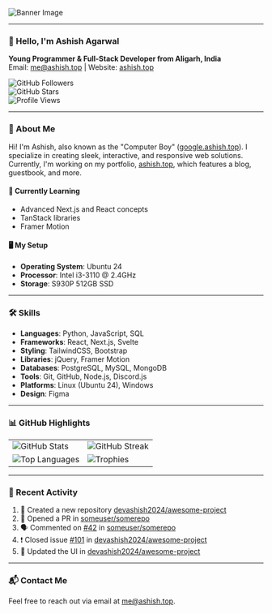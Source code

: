 ![Banner Image](https://github.com/devashish2024/devashish2024/raw/main/banner.png?raw=true)

---

### 👋 Hello, I'm **Ashish Agarwal**  
**Young Programmer & Full-Stack Developer from Aligarh, India**  
Email: [me@ashish.top](mailto:me@ashish.top) | Website: [ashish.top](https://ashish.top)  

![GitHub Followers](https://img.shields.io/github/followers/devashish2024?style=social)  
![GitHub Stars](https://img.shields.io/github/stars/devashish2024?style=social)  
![Profile Views](https://komarev.com/ghpvc/?username=devashish2024&color=blue)  

---

### 🚀 About Me  
Hi! I'm Ashish, also known as the "Computer Boy" ([google.ashish.top](https://google.ashish.top)). I specialize in creating sleek, interactive, and responsive web solutions. Currently, I'm working on my portfolio, [ashish.top](https://ashish.top), which features a blog, guestbook, and more.  

#### 📖 Currently Learning  
- Advanced Next.js and React concepts  
- TanStack libraries  
- Framer Motion  

#### 🖥️ My Setup  
- **Operating System**: Ubuntu 24  
- **Processor**: Intel i3-3110 @ 2.4GHz  
- **Storage**: S930P 512GB SSD  

---

### 🛠️ Skills  
- **Languages**: Python, JavaScript, SQL  
- **Frameworks**: React, Next.js, Svelte  
- **Styling**: TailwindCSS, Bootstrap  
- **Libraries**: jQuery, Framer Motion  
- **Databases**: PostgreSQL, MySQL, MongoDB  
- **Tools**: Git, GitHub, Node.js, Discord.js  
- **Platforms**: Linux (Ubuntu 24), Windows  
- **Design**: Figma  

---

### 📊 GitHub Highlights  

<div align="center">
  <table>
    <tr>
      <td><img src="https://github-readme-stats.vercel.app/api?username=devashish2024&show_icons=true&theme=radical" alt="GitHub Stats" /></td>
      <td><img src="https://github-readme-streak-stats.herokuapp.com/?user=devashish2024&theme=radical" alt="GitHub Streak" /></td>
    </tr>
    <tr>
      <td><img src="https://github-readme-stats.vercel.app/api/top-langs/?username=devashish2024&layout=compact&theme=radical" alt="Top Languages" /></td>
      <td><img src="https://github-profile-trophy.vercel.app/?username=devashish2024&theme=radical&column=3" alt="Trophies" /></td>
    </tr>
  </table>
</div>

---

### 🔄 Recent Activity  

<!--START_SECTION:activity-->
1. 🎉 Created a new repository [devashish2024/awesome-project](https://github.com/devashish2024/awesome-project)  
2. 💪 Opened a PR in [someuser/somerepo](https://github.com/someuser/somerepo/pull/1)  
3. 🗣 Commented on [#42](https://github.com/someuser/somerepo/issues/42) in [someuser/somerepo](https://github.com/someuser/somerepo)  
4. ❗️ Closed issue [#101](https://github.com/devashish2024/awesome-project/issues/101) in [devashish2024/awesome-project](https://github.com/devashish2024/awesome-project)  
5. 🎨 Updated the UI in [devashish2024/awesome-project](https://github.com/devashish2024/awesome-project)  
<!--END_SECTION:activity-->

---

### 📬 Contact Me  
Feel free to reach out via email at [me@ashish.top](mailto:me@ashish.top).  
